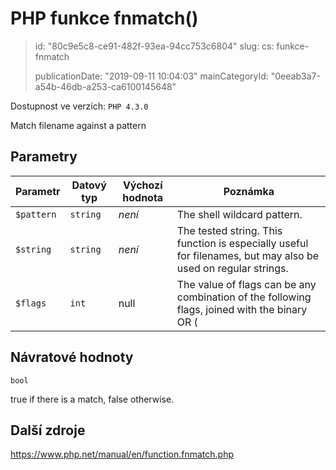 PHP funkce fnmatch()
====================

> id: "80c9e5c8-ce91-482f-93ea-94cc753c6804"
> slug:
> 	cs: funkce-fnmatch
>
> publicationDate: "2019-09-11 10:04:03"
> mainCategoryId: "0eeab3a7-a54b-46db-a253-ca6100145648"

Dostupnost ve verzích: `PHP 4.3.0`

Match filename against a pattern


Parametry
--------------

| Parametr | Datový typ | Výchozí hodnota | Poznámka |
|-----|-----|-----|-----|
| `$pattern` | `string` | *není* | The shell wildcard pattern. |
| `$string` | `string` | *není* | The tested string. This function is especially useful for filenames, but may also be used on regular strings. |
| `$flags` | `int` | null | The value of flags can be any combination of the following flags, joined with the binary OR (|) operator. <table> A list of possible flags for fnmatch <tr valign="top"> <td>Flag</td> <td>Description</td> </tr> <tr valign="top"> <td>FNM_NOESCAPE</td> <td> Disable backslash escaping. </td> </tr> <tr valign="top"> <td>FNM_PATHNAME</td> <td> Slash in string only matches slash in the given pattern. </td> </tr> <tr valign="top"> <td>FNM_PERIOD</td> <td> Leading period in string must be exactly matched by period in the given pattern. </td> </tr> <tr valign="top"> <td>FNM_CASEFOLD</td> <td> Caseless match. Part of the GNU extension. </td> </tr> </table> |


Návratové hodnoty
----------------

`bool`

true if there is a match, false otherwise.

Další zdroje
------------

https://www.php.net/manual/en/function.fnmatch.php
